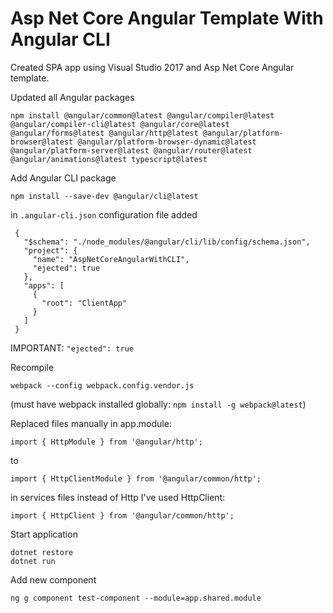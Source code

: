 
# Asp Net Core Angular Template With Angular CLI

Created SPA app using Visual Studio 2017 and Asp Net Core Angular template. 


Updated all Angular packages
```
npm install @angular/common@latest @angular/compiler@latest @angular/compiler-cli@latest @angular/core@latest @angular/forms@latest @angular/http@latest @angular/platform-browser@latest @angular/platform-browser-dynamic@latest @angular/platform-server@latest @angular/router@latest @angular/animations@latest typescript@latest 
```


Add Angular CLI  package
```
npm install --save-dev @angular/cli@latest
```
in ```.angular-cli.json``` configuration file added
```
 {
   "$schema": "./node_modules/@angular/cli/lib/config/schema.json",
   "project": {
     "name": "AspNetCoreAngularWithCLI",
     "ejected": true
   },
   "apps": [
     {
       "root": "ClientApp"
     }
   ]
 }
```
IMPORTANT: ```"ejected": true```

Recompile 
```
webpack --config webpack.config.vendor.js 
```
(must have webpack installed globally: ```npm install -g webpack@latest```)



Replaced files manually in app.module:
```
import { HttpModule } from '@angular/http';
```
to 
```
import { HttpClientModule } from '@angular/common/http';
```
in services files instead of Http I've used HttpClient:
```
import { HttpClient } from '@angular/common/http'; 
```


Start application
```
dotnet restore
dotnet run
```


Add new component 
```
ng g component test-component --module=app.shared.module
```



